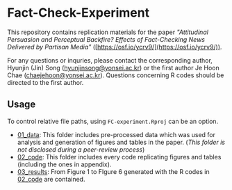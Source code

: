 # Fact-Check-Experiment

This repository contains replication materials for the paper _"Attitudinal Persuasion and Perceptual Backfire? Effects of Fact-Checking News Delivered by Partisan Media"_ ([https://osf.io/ycrv9/](https://osf.io/ycrv9/)). 

For any questions or inquries, please contact the corresponding author, Hyunjin (Jin) Song (hyunjinsong@yonsei.ac.kr) or the first author Je Hoon Chae (chaejehoon@yonsei.ac.kr). Questions concerning R codes should be directed to the first author.

## Usage

To control relative file paths, using `FC-experiment.Rproj` can be an option.

- [01_data](01_data): This folder includes pre-processed data which was used for analysis and generation of figures and tables in the paper. (*This folder is not disclosed during a peer-review process*)
- [02_code](02_code): This folder includes every code replicating figures and tables (including the ones in appendix). 
- [03_results](03_results): From Figure 1 to FIgure 6 generated with the R codes in [02_code](02_code) are contained.



